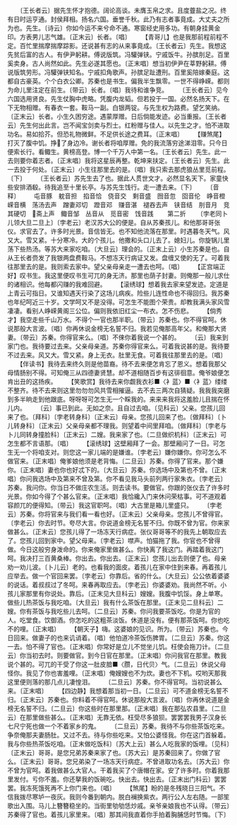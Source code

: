 <!-- { "loadSidebar": true } -->
　　〔王长者云〕据先生怀才抱德。阔论高谈。未膺玉帛之求。且度虀盐之况。终有日时运亨通。封侯拜相。扬名六国。垂誉千秋。此乃有志者事竟成。大丈夫之所为也。先生。〔诗云〕你如今运不来兮命不通。寒窗经史用多功。有朝身挂黄金印。方表男儿志气雄。〔正末云〕长者。〔唱〕
　　【青哥儿】也是我那前程前程不定。百忙里揣摩揣摩踪影。还说甚有志的从来事竟成。〔王长者云〕先生。我想这先贫后富的古人。有伊尹躬耕。傅说版筑。冯驩弹铗。宁戚饭牛。孙膑刖足。百里奚卖身。古人尚然如此。先生必遂其愿也。〔正末唱〕想当初伊尹在莘野躬耕。傅说版筑劳形。冯驩弹铗知名。宁戚扣角歌声。孙膑足趾遭刑。百里奚陪嫁秦庭。这都自古豪英。个个白衣公卿。苏秦也是书生。偏我半生飘零。一世不得峥嵘。都则为命儿里注定在前生。〔带云〕长者。〔唱〕我待和谁争竞。
　　〔王长者云〕见今六国选用贤良。先生仗胸中虎略。凭腹内龙韬。但若投于一国。必然名扬天下。在下无物相赠。有春衣一套。鞍马一副。白银两锭。与先生权为路费。望乞笑纳。〔正末云〕长者。小生久困穷途。遇蒙厚赠。日后倘能发迹。必当重报。〔王长者云〕先生何出此言。岂不闻宝剑卖与烈士。红粉赠与佳人。以先生之才。怕不进取功名。易如拾芥。但恐礼物微鲜。不足供长途之费耳。〔正末唱〕
　　【赚煞尾】打灭了腹中饥。挣了身边冷。谢长者将咱厚赠。免的我流落穷途涕泪零。只今日便索长行。看鲰生。黄榜高登。博一个千万人中第一名。〔王长者云〕先生。此一去则要你着志者。〔正末唱〕我将这星辰再整。乾坤来扶定。〔王长者云〕先生。此一去投于何处。〔正末云〕小生往那里去的是。〔唱〕我只索去那虎狼丛里觅前程。〔下〕
　　〔王长者云〕苏先生去了也。据此人贯世文才。必然显名天下。家童快些安排酒殽。待我追至十里长亭。与苏先生饯行。走一遭去来。〔下〕
　　〔音释〕
　　屯音豚　躭音担　掐音恰　侥音交　剩音盛　囫音忽　囵音伦　峥音橙　嵘音横　荡汤去声　蹭妻邓切　蹬音邓　赚音湛　褪吞去声　铗音结　刖音月　竞其硬切　斋上声　鲰音邹　丛音从　觅音密　饯音践
　　第二折
　　〔孛老同卜儿领大旦二旦上〕〔孛老云〕老汉苏大公的便是。自从苏秦孩儿。和他那哥哥张仪。求官去了。许多时光景。音信皆无。也不知他流落在那里。时遇暮冬天气。风又大。雪又紧。十分寒冷。大的个孩儿。他撒和头口儿去了。媳妇儿。你旋锅儿里荡下些热汤。等苏大来家吃咱。〔大旦云〕理会的。〔正末上云〕小生苏秦是也。自从王长者赍发了我银两盘费鞍马。不想冻天行病证又发。盘缠又使的无了。可着我往那里去的是。我则索去家中。望父亲母亲走一遭去也呵。〔唱〕
　　【正宫端正好】叹书生。我这里便叹书生可兀的身无济。那里也荫子封妻。则俺那一般儿求仕的诸相识。他每都闪赚的我难回避。
　　【滚绣球】想着我去家来望发迹。定道是上青云可指日。又谁知遇天行染了这场儿病疾。险些儿连性命也不得回归。我苏秦也年纪呵近三十岁。文学呵又不是没得。可怎生不能图个荣贵。却教我满头家风雪凄凄。看别人峥嵘黄阁三公位。偏则我依旧红尘一布衣。怎不伤悲。
　　【倘秀才】我空走些千山万水。不得个一官也那半职。〔带云〕苏秦也。你不得官呵。休说那般大言波。〔唱〕你再休说金榜无名誓不归。我若见俺那高年父。和俺那大贤妻。〔带云〕苏秦。你得官来么。〔唱〕不倈你着我说一个甚的。
　　〔云〕我来到家门也。我待要过去来。父亲母亲道。苏秦你得官来么。可着我说甚的是。我待要不过去来。风又大。雪又紧。身上无衣。肚里无食。可着我往那里去的是。〔唱〕
　　【伴读书】我待去来终久则是他苗裔。待不去来便怎肯忘了恩义。想着我那父母情肠别不得。可知俺三从四德妻贤慧。却不道相随百步有这徘徊意。俺爷娘便怎肯出丑的这扬疾。
　　【笑歌赏】我待去来你觑我衣衫■〈衤蓝〉■〈衤蓝〉缕缕不整齐。待不去来则这里勿勿勿风共雪相摧逼。去不去三两次自猜疑。我我我突磨到多半晌走到他跟底。呀呀呀可怎生无一个睬我的。来来来我将这羞脸儿且揣在怀儿内。
　　〔云〕事已到此。无如之奈。且自过去咱。〔见科云〕父亲。您孩儿回来了也。〔拜科〕〔孛老转身科〕〔正末云〕母亲。您孩儿回来了也。〔做拜科〕〔卜儿转身科〕〔正末云〕父亲母亲都不理我。则望着中间里拜咱。〔做拜科〕〔孛老与卜儿同转身撞脸科〕〔正末云〕二嫂。我来家了也。〔二旦做织机科〕〔正末云〕可怎生都不言语那。〔唱〕
　　【滚绣球】这壁厢拜了一会。那壁厢问了一日。可怎生无一个将咱支对。则您这一家儿端的是嫌谁。〔孛老云〕嫌你嫌你。你可怎么不做官来。〔正末唱〕俺爹娘他须是老背悔。〔二旦云〕苏秦。你得了官来。那个嫌你。〔正末唱〕妻也你也好忒下的。〔大旦云〕苏秦。你选场中及第也不曾。〔正末唱〕你问我选场中及第来不曾及第。你不看见我马头前列两行家朱衣。〔孛老云〕苏秦。我问你。你当日不做庄农生活。则去读书。要做官。你跟的张仪去了许多时光景。你如今得了个甚么官来。〔正末唱〕我恰纔入门来休问荣枯事。可不道观着容颜兀的便得知。〔带云〕我这官职呵。〔唱〕大古里是箱儿里盛只。
　　〔孛老云〕苏秦。你将官来与我们看一看也好。〔正末云〕父亲母亲。您孩儿不曾得官。〔孛老云〕你去时节。夸尽大言。你说道金榜无名誓不归。你既不曾为官。你来家做甚么。〔正末云〕您孩儿得了一场冻天行病症。张仪哥哥等不的我先上朝取应去了。您孩儿回到家中。望父母来。〔孛老云〕噤声。怕猫拖了我。你官也不曾得做。今日这般穷身泼命的。你来俺家里做甚么。你快离了我这门。再踏着我这门呵。我决打三百黄桑棒。你出去。你出去。〔正末云〕您孩儿出去则便了也。母亲劝一劝儿波。〔卜儿云〕老的。也看我的面皮。着孩儿在家中住到来春。再着孩儿应举去。做一个官回来罢。〔孛老云〕你靠后。省的什么。〔大旦云〕公公依着婆婆的说话。着叔叔过了冬呵。来春再取应去。〔孛老云〕你婆婆劝。我尚然不听。小孩儿家那里有你说处。靠后。〔正末见大旦科云〕嫂嫂。我腹中饥馁。身上单寒。做些儿热茶饭与我吃咱。〔大旦云〕我有什么茶饭在那里。〔正末见二旦科云〕二嫂。你有茶饭与我吃些儿去呵。〔二旦云〕苏秦。你问我要茶饭吃。你是为官的人。吃堂食。饮御酒。你怎吃的这粗茶淡饭。休道是没有。便有那茶饭呵。你也吃不的哩。〔正末唱〕
　　【朝天子】嗨。这婆娘的见识。所为。〔带云〕苏秦也。今日回来。做妻子的也来讥诮着。〔唱〕他怕道冷茶饭伤脾胃。〔二旦云〕苏秦。你这一去。怕不得了官也。〔正末唱〕你常好是立儿不觉坐儿饥。枉使会拖刀计。〔二旦云〕你当初去时。则要做官。到今日官在那里。〔正末唱〕你问我官在那里。教我说个甚的。可兀的干受了你这一肚皮腤■〈臜，日代贝〉气。〔二旦云〕休说父母怪你。我见了你也害羞哩。〔正末唱〕俺嫂嫂也不为炊。妻也不下机。哎哟天那我这里便则落的那几点儿凄惶泪。
　　〔二旦云〕苏秦。你不得官呵。当初说甚么来。〔正末唱〕
　　【四边静】我想着那当初一日。〔二旦云〕可不道金榜无名誓不归。〔正末云〕苏秦也。你料着不得官呵。休说那般大言波。〔唱〕你再休说道是金榜无名誓不归。〔二旦云〕你这些时在那里那。〔正末唱〕我在那弘农县里。〔二旦云〕在那里做些甚么。〔正末唱〕无靠无依。枉受尽多狼狈。罢罢罢我男子汉身长七尺宁死也做一个不着家乡的鬼。
　　〔二旦云〕苏秦。我待不与你些茶饭吃来。争奈俺那夫妻肠肚。又过不去。待与你些吃来。又怕公婆怪我。你在这门首躲着。我与你些热茶饭吃咱。〔正末做吃饭科〕〔苏大上云〕甚么人吃我家的饭哩。〔见科〕〔正末云〕哥哥。是您兄弟苏秦来家了也。〔苏大云〕是苏秦回来了。你做了官么。〔正末云〕哥哥。您兄弟染了一场冻天行病症。不曾进取功名去。〔苏大云〕你不曾为官呵。着我做甚么大官人。干着我买了个唐帽在家。安了许多时。你着我那里发付。亏你不羞。你还拏我的饭碗吃。快出去。快出去。〔正末出门科云〕罢罢罢。我冻死饿死再不上你门来也。〔唱〕
　　【煞尾】盼的是冬残晓日三阳气。不信我拨尽寒垆一夜灰。我则今番到朝内。脱白襕换紫衣。两行公人左右随。一部笙歌出入围。马儿上簪簪稳坐的。当街里劬劬恁炒戚。亲爷亲娘我也不认得。〔带云〕苏秦得了官也。着孩儿家里来。〔唱〕那其间我直着你手拍着胸脯恁时节悔。〔下〕

